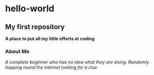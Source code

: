# hello-world
## My first repository
**A place to put all my little efforts at coding**
### About Me
*A complete beginner who has no idea what they are doing. Randomly hopping round the internet looking for a clue*
